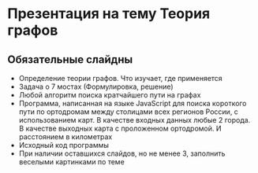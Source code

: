 #  Презентация на тему Теория графов

## Обязательные слайдны
- Определение теории графов. Что изучает, где применяется
- Задача о 7 мостах (Формулировка, решение)
- Любой алгоритм поиска кратчайшего пути на графах
- Программа, написанная на языке JavaScript для поиска короткого пути по ортодромам между столицами всех регионов России, с использованием карт. В качестве входных данных любые 2 города. В качестве выходных карта с проложенном ортодромой. И расстоянием в километрах
- Исходный код программы
- При наличии оставшихся слайдов, но не менее 3, заполнить веселыми картинками по теме
